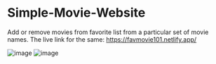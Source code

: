 # Simple-Movie-Website
Add or remove movies from favorite list from a particular set of movie names.
The live link  for the same: https://favmovie101.netlify.app/

![image](https://user-images.githubusercontent.com/94165270/143199144-633b7cf5-a07a-4eb2-b0ff-732a6dc74134.png)
![image](https://user-images.githubusercontent.com/94165270/143199311-07326153-ac9f-4d56-a73a-adf2858e449b.png)


